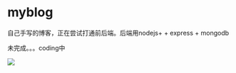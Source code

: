 # myblog

自己手写的博客，正在尝试打通前后端。后端用nodejs+ + express + mongodb

未完成。。。coding中

![](http://on891bjlf.bkt.clouddn.com/hexo/F.gif)
